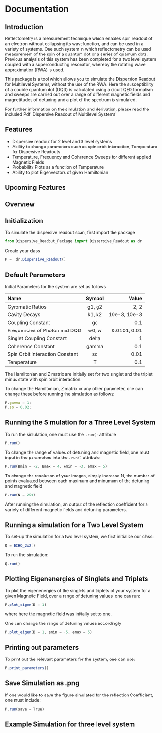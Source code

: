 # Documentation

## Introduction

Reflectometry is a measurement technique which enables spin readout of an electron without collapsing its wavefunction, and can be used in a variety of systems. One such system in which reflectometry can be used measurement of the spin of a quantum dot or a series of quantum dots. Previous analysis of this system has been completed for a two level system coupled with a superconducting resonator, whereby the rotating wave approximation (RWA) is used. 

This package is a tool which allows you to simulate the Dispersion Readout for Multilevel Systems, without the use of the RWA. Here the susceptibility of a double quantum dot (DQD) is calculated using  a cicuit QED formalism and sweeps are carried out over a range of different magnetic fields and magnetitudes of detuning and a plot of the spectrum is simulated.

For further information on the simulation and derivation, please read the included Pdf 'Dispersive Readout of Multilevel Systems'

## Features
- Dispersive readout for 2 level and 3 level systems
- Ability to change parameters such as spin orbit interaction, Temperature for Dispersive Readouts
- Temperature, Frequency and Coherence Sweeps for different applied Magnetic Fields
- Probability Plots as a function of Temperature
- Ability to plot Eigenvectors of given Hamiltonian

## Upcoming Features

## Overview

## Initialization 

To simulate the dispersive readout scan, first import the package

```javascript
from Dispersive_Readout_Package import Dispersive_Readout as dr
```

Create your class

```javascript
P =  dr.Dispersive_Readout()
```
## Default Parameters

Initial Parameters for the system are set as follows 

| Name      | Symbol   | Value  |
| :------------- | :----------: | -----------: |
|  Gyromatic Ratios | g1, g2   | 2, 2    |
|  Cavity Decays | k1, k2   | 10e-3, 10e-3    |
|  Coupling Constant | gc   | 0.1    |
|  Frequencies of Photon and DQD | w0, w   | 0.0101, 0.01    |
| Singlet Coupling Constant | delta | 1  |
| Coherence Constant | gamma | 0.1 |
| Spin Orbit Interaction Constant | so | 0.01 |
| Temperature| T | 0.1 |

The Hamiltonian and Z matrix are initially set for two singlet and the triplet minus state with spin orbit interaction.

To change the Hamiltonian, Z matrix or any other parameter, one can change these before running the simulation as follows:

```javascript
P.gamma = 1;
P.so = 0.02;
```

## Running the Simulation for a Three Level System 

To run the simulation, one must use the `.run()` attribute

```javascript
P.run()
```
To change the range of values of detuning and magnetic field, one must input in the parameters into the `.run()` attribute

```javascript
P.run(Bmin = -2, Bmax = 4, emin = -3, emax = 5)
```

To change the resolution of your images, simply increase N, the number of points evaluated between each maximum and minumum of the detuning and magnetic field

```javascript
P.run(N = 250)
```
After running the simulation, an output of the reflection coefficient for a variety of different magnetic fields and detuning parameters.

## Running a simulation for a Two Level System 

To set-up the simulation for a two level system, we first initialize our class: 

```javascript
Q = ECHO_2x2()
```
To run the simulation:

```javascript
Q.run()
```

## Plotting Eigenenergies of Singlets and Triplets 

To plot the eigenenergies of the singlets and triplets of your system for a given Magnetic Field, over a range of detuning values, one can run:

```javascript
P.plot_eigen(B = 1)
```

where here the magnetic field was initially set to one. 

One can change the range of detuning values accordingly

```javascript
P.plot_eigen(B = 1, emin = -5, emax = 5)
```

## Printing out parameters

To print out the relevant parameters for the system, one can use:

```javascript
P.print_parameters()
```

## Save Simulation as .png

If one would like to save the figure simulated for the reflection Coefficient, one must include:

```javascript
P.run(save = True)
```

## Example Simulation for three level system


